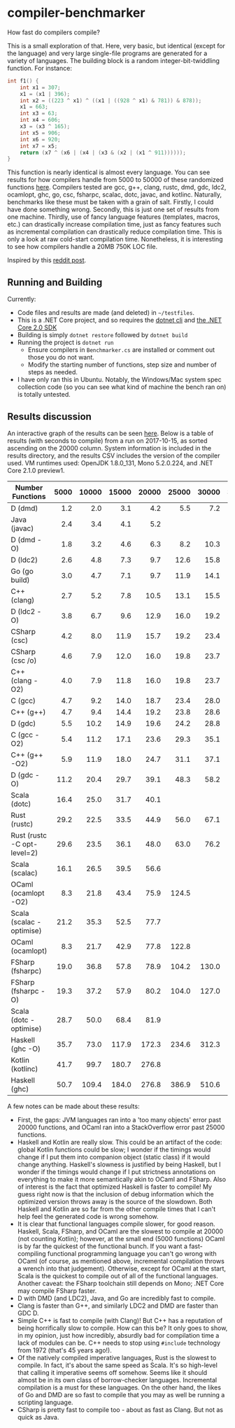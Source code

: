 # compiler-benchmarker

How fast do compilers compile?

This is a small exploration of that. Here, very basic, but identical (except for the language) and very large single-file programs are generated for a variety of languages. The building block is a random integer-bit-twiddling function. For instance:

```C
int f1() {
    int x1 = 307;
    x1 = (x1 | 396);
    int x2 = ((223 ^ x1) ^ ((x1 | ((928 ^ x1) & 781)) & 878));
    x1 = 663;
    int x3 = 63;
    int x4 = 606;
    x3 = (x3 ^ 165);
    int x5 = 906;
    int x6 = 920;
    int x7 = x5;
    return (x7 ^ (x6 | (x4 | (x3 & (x2 | (x1 ^ 911))))));
}
```

This function is nearly identical is almost every language. You can see results for how compilers handle from 5000 to 50000 of these randomized functions [here](https://johnsabr.github.io/compiler-benchmarker/). Compilers tested are gcc, g++, clang, rustc, dmd, gdc, ldc2, ocamlopt, ghc, go, csc, fsharpc, scalac, dotc, javac, and kotlinc. Naturally, benchmarks like these must be taken with a grain of salt. Firstly, I could have done something wrong. Secondly, this is just one set of results from one machine. Thirdly,  use of fancy language features (templates, macros, etc.) can drastically increase compilation time, just as fancy features such as incremental compilation can drastically reduce compilation time. This is only a look at raw cold-start compilation time. Nonetheless, it is interesting to see how compilers handle a 20MB 750K LOC file.

Inspired by this [reddit post](https://www.reddit.com/r/rust/comments/55k577/rust_compilation_times_compared_to_c_d_go_pascal).

## Running and Building

Currently:
- Code files and results are made (and deleted) in `~/testfiles`.
- This is a .NET Core project, and so requires the [dotnet cli](https://docs.microsoft.com/en-us/dotnet/core/tools/?tabs=netcore2x) and [the .NET Core 2.0 SDK](https://www.microsoft.com/net/download/core)
- Building is simply `dotnet restore` followed by `dotnet build`
- Running the project is `dotnet run`
    - Ensure compilers in `Benchmarker.cs` are installed or comment out those you do not want.
    - Modify the starting number of functions, step size and number of steps as needed.
- I have only ran this in Ubuntu. Notably, the Windows/Mac system spec collection code (so you can see what kind of machine the bench ran on) is totally untested.

## Results discussion

An interactive graph of the results can be seen [here](https://johnsabr.github.io/compiler-benchmarker/). Below is a table of results (with seconds to compile) from a run on 2017-10-15, as sorted ascending on the 20000 column. System information is included in the results directory, and the results CSV includes the version of the compiler used. VM runtimes used: OpenJDK 1.8.0_131, Mono 5.2.0.224, and .NET Core 2.1.0 preview1.

| Number Functions | 5000 | 10000 | 15000 | 20000 | 25000 | 30000 | 35000 | 40000 | 45000 | 50000 |
| --- | ---: | ---: | ---: | ---: | ---: | ---: | ---: | ---: | ---: | ---: |
| D (dmd) | 1.2 | 2.0 | 3.1 | 4.2 | 5.5 | 7.2 | 9.0 | 11.1 | 13.7 | 16.9 |
| Java (javac) | 2.4 | 3.4 | 4.1 | 5.2 |  |  |  |  |  |  |
| D (dmd -O) | 1.8 | 3.2 | 4.6 | 6.3 | 8.2 | 10.3 | 12.7 | 15.1 | 18.4 | 22.6 |
| D (ldc2) | 2.6 | 4.8 | 7.3 | 9.7 | 12.6 | 15.8 | 18.9 | 22.5 | 25.8 | 30.6 |
| Go (go build) | 3.0 | 4.7 | 7.1 | 9.7 | 11.9 | 14.1 | 16.4 | 18.7 | 21.4 | 23.7 |
| C++ (clang) | 2.7 | 5.2 | 7.8 | 10.5 | 13.1 | 15.5 | 18.1 | 20.9 | 23.4 | 26.0 |
| D (ldc2 -O) | 3.8 | 6.7 | 9.6 | 12.9 | 16.0 | 19.2 | 23.0 | 26.6 | 31.2 | 35.1 |
| CSharp (csc) | 4.2 | 8.0 | 11.9 | 15.7 | 19.2 | 23.4 | 27.0 | 30.6 | 34.6 | 38.2 |
| CSharp (csc /o) | 4.6 | 7.9 | 12.0 | 16.0 | 19.8 | 23.7 | 27.6 | 31.5 | 34.9 | 38.8 |
| C++ (clang -O2) | 4.0 | 7.9 | 11.8 | 16.0 | 19.8 | 23.7 | 27.9 | 31.9 | 35.9 | 39.7 |
| C (gcc) | 4.7 | 9.2 | 14.0 | 18.7 | 23.4 | 28.0 | 32.7 | 37.7 | 42.9 | 47.0 |
| C++ (g++) | 4.7 | 9.4 | 14.4 | 19.2 | 23.8 | 28.6 | 33.5 | 38.3 | 43.0 | 48.0 |
| D (gdc) | 5.5 | 10.2 | 14.9 | 19.6 | 24.2 | 28.8 | 33.7 | 38.4 | 43.0 | 47.7 |
| C (gcc -O2) | 5.4 | 11.2 | 17.1 | 23.6 | 29.3 | 35.1 | 41.6 | 47.5 | 53.2 | 59.4 |
| C++ (g++ -O2) | 5.9 | 11.9 | 18.0 | 24.7 | 31.1 | 37.1 | 43.8 | 50.3 | 56.7 | 62.4 |
| D (gdc -O) | 11.2 | 20.4 | 29.7 | 39.1 | 48.3 | 58.2 | 67.7 | 76.9 | 86.4 | 95.7 |
| Scala (dotc) | 16.4 | 25.0 | 31.7 | 40.1 |  |  |  |  |  |  |
| Rust (rustc) | 29.2 | 22.5 | 33.5 | 44.9 | 56.0 | 67.1 | 78.3 | 89.5 | 100.9 | 112.6 |
| Rust (rustc -C opt-level=2) | 29.6 | 23.5 | 36.1 | 48.0 | 63.0 | 76.2 | 89.4 | 102.8 | 115.7 | 139.4 |
| Scala (scalac) | 16.1 | 26.5 | 39.5 | 56.6 |  |  |  |  |  |  |
| OCaml (ocamlopt -O2) | 8.3 | 21.8 | 43.4 | 75.9 | 124.5 |  |  |  |  |  |
| Scala (scalac -optimise) | 21.2 | 35.3 | 52.5 | 77.7 |  |  |  |  |  |  |
| OCaml (ocamlopt) | 8.3 | 21.7 | 42.9 | 77.8 | 122.8 |  |  |  |  |  |
| FSharp (fsharpc) | 19.0 | 36.8 | 57.8 | 78.9 | 104.2 | 130.0 | 158.9 | 183.8 | 216.7 | 248.2 |
| FSharp (fsharpc -O) | 19.3 | 37.2 | 57.9 | 80.2 | 104.0 | 127.0 | 159.0 | 187.1 | 222.9 | 252.8 |
| Scala (dotc -optimise) | 28.7 | 50.0 | 68.4 | 81.9 |  |  |  |  |  |  |
| Haskell (ghc -O) | 35.7 | 73.0 | 117.9 | 172.3 | 234.6 | 312.3 | 390.8 | 478.0 | 624.9 | 816.5 |
| Kotlin (kotlinc) | 41.7 | 99.7 | 180.7 | 276.8 |  |  |  |  |  |  |
| Haskell (ghc) | 50.7 | 109.4 | 184.0 | 276.8 | 386.9 | 510.6 | 651.8 | 812.0 | 1052.5 | 1365.6 |

A few notes can be made about these results:

- First, the gaps: JVM languages ran into a 'too many objects' error past 20000 functions, and OCaml ran into a StackOverflow error past 25000 functions.
- Haskell and Kotlin are really slow. This could be an artifact of the code: global Kotlin functions could be slow; I wonder if the timings would change if I put them into companion object (static class) if it would change anything. Haskell's slowness is justified by being Haskell, but I wonder if the timings would change if I put strictness annotations on everything to make it more semantically akin to OCaml and FSharp. Also of interest is the fact that optimized Haskell is faster to compile! My guess right now is that the inclusion of debug information which the optimized version throws away is the source of the slowdown. Both Haskell and Kotlin are so far from the other compile times that I can't help feel the generated code is wrong somehow.
- It is clear that functional languages compile slower, for good reason. Haskell, Scala, FSharp, and OCaml are the slowest to compile at 20000 (not counting Kotlin); however, at the small end (5000 functions) OCaml is by far the quickest of the functional bunch. If you want a fast-compiling functional programming language you can't go wrong with OCaml (of course, as mentioned above, incremental compilation throws a wrench into that judgement). Otherwise, except for OCaml at the start, Scala is the quickest to compile out of all of the functional languages. Another caveat: the FSharp toolchain still depends on Mono; .NET Core may compile FSharp faster.
- D with DMD (and LDC2), Java, and Go are incredibly fast to compile.
- Clang is faster than G++, and similarly LDC2 and DMD are faster than GDC D.
- Simple C++ is fast to compile (with Clang)! But C++ has a reputation of being horrifically slow to compile. How can this be? It only goes to show, in my opinion, just how incredibly, absurdly bad for compilation time a lack of modules can be. C++ needs to stop using `#include` technology from 1972 (that's 45 years ago!).
- Of the natively compiled imperative languages, Rust is the slowest to compile. In fact, it's about the same speed as Scala. It's so high-level that calling it imperative seems off somehow. Seems like it should almost be in its own class of borrow-checker languages. Incremental compilation is a must for these languages. On the other hand, the likes of Go and DMD are so fast to compile that you may as well be running a scripting language.
- CSharp is pretty fast to compile too - about as fast as Clang. But not as quick as Java.



